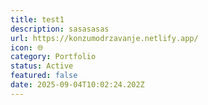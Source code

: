 ```yaml
---
title: test1
description: sasasasas
url: https://konzumodrzavanje.netlify.app/
icon: 🌐
category: Portfolio
status: Active
featured: false
date: 2025-09-04T10:02:24.202Z
---
```

